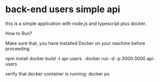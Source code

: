 # back-end users simple api

this is a simple application with node.js and typescript plus docker.

How to Run?

Make sure that, you have installed Docker on your machine before proceeding

 npm install 
 docker build -t api-users .
 docker run -d -p 3000:3000 api-users

 verify that docker container is running: docker ps










